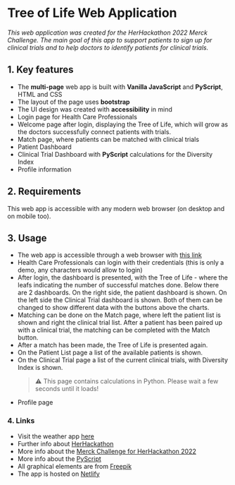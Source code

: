 # Tree of Life Web Application

*This web application was created for the HerHackathon 2022 Merck Challenge. The main goal of this app to support patients to sign up for clinical trials and to help doctors to identify patients for clinical trials.*

## 1. Key features

- The **multi-page** web app is built with **Vanilla JavaScript** and **PyScript**, HTML and CSS
- The layout of the page uses **bootstrap**
- The UI design was created with **accessibility** in mind
- Login page for Health Care Professionals
- Welcome page after login, displaying the Tree of Life, which will grow as the doctors successfully connect patients with trials.
- Match page, where patients can be matched with clinical trials
- Patient Dashboard
- Clinical Trial Dashboard with **PyScript** calculations for the Diversity Index
- Profile information

## 2. Requirements

This web app is accessible with any modern web browser (on desktop and on mobile too).

## 3. Usage

- The web app is accessible through a web browser with [this link](https://clever-croquembouche-61c5a6.netlify.app/)
- Health Care Professionals can login with their credentials (this is only a demo, any characters would allow to login)
- After login, the dashboard is presented, with the Tree of Life - where the leafs indicating the number of successful matches done. Below there are 2 dashboards. On the right side, the patient dashboard is shown. On the left side the Clinical Trial dashboard is shown. Both of them can be changed to show different data with the buttons above the charts.
- Matching can be done on the Match page, where left the patient list is shown and right the clinical trial list. After a patient has been paired up with a clinical trial, the matching can be completed with the Match button.
- After a match has been made, the Tree of Life is presented again.
- On the Patient List page a list of the available patients is shown.
- On the Clinical Trial page a list of the current clinical trials, with Diversity Index is shown.
    > ⚠️ This page contains calculations in Python. Please wait a few seconds until it loads!
- Profile page

### 4. Links

- Visit the weather app [here](https://clever-croquembouche-61c5a6.netlify.app/)
- Further info about [HerHackathon](https://thehackathoncompany.com/herhackathon/)
- More info about the [Merck Challenge for HerHackathon 2022](https://thehackathoncompany.com/wp-content/uploads/2022/04/HE23E51.pdf)
- More info about the [PyScript](https://pyscript.net/)
- All graphical elements are from [Freepik](https://www.freepik.com/vectors/physical-examination)
- The app is hosted on [Netlify](https://www.netlify.com/)
